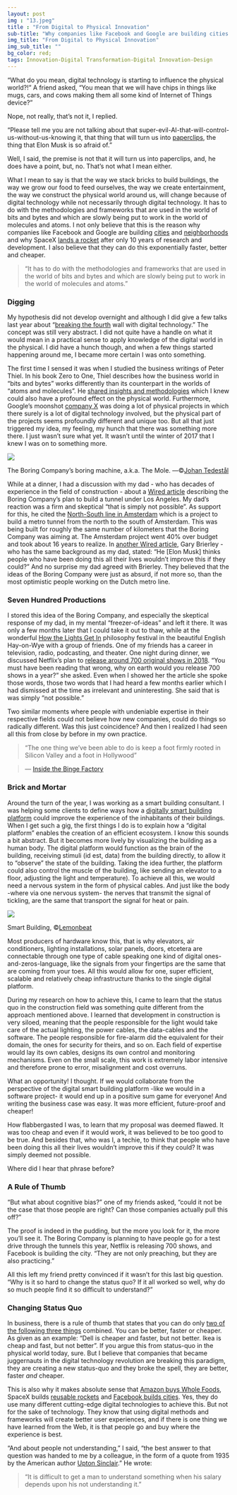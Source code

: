 ```yaml
---
layout: post
img : "13.jpeg"
title : "From Digital to Physical Innovation"
sub-title: "Why companies like Facebook and Google are building cities and neighbourhoods."
img_title: "From Digital to Physical Innovation"
img_sub_title: ""
bg_color: red;
tags: Innovation-Digital Transformation-Digital Innovation-Design
---
```


“What do you mean, digital technology is starting to influence the physical world?!” A friend asked, “You mean that we will have chips in things like mugs, cars, and cows making them all some kind of Internet of Things device?”

Nope, not really, that’s not it, I replied.

“Please tell me you are not talking about that super-evil-AI-that-will-control-us-without-us-knowing it, that thing that will turn us into [paperclips](https://wiki.lesswrong.com/wiki/Paperclip_maximizer), the thing that Elon Musk is so afraid of.”

Well, I said, the premise is not that it will turn us into paperclips, and, he does have a point, but, no. That’s not what I mean either.

What I mean to say is that the way we stack bricks to build buildings, the way we grow our food to feed ourselves, the way we create entertainment, the way we construct the physical world around us, will change because of digital technology while not necessarily through digital technology. It has to do with the methodologies and frameworks that are used in the world of bits and bytes and which are slowly being put to work in the world of molecules and atoms. I not only believe that this is the reason why companies like Facebook and Google are building [cities](https://www.nytimes.com/2018/03/21/technology/facebook-zucktown-willow-village.html) and [neighborhoods](https://www.engadget.com/2018/03/16/alphabet-google-sidewalk-labs-toronto-quayside/) and why SpaceX [lands a rocket](https://www.youtube.com/watch?v=1B6oiLNyKKI) after only 10 years of research and development. I also believe that they can do this exponentially faster, better and cheaper.

> “It has to do with the methodologies and frameworks that are used in the world of bits and bytes and which are slowly being put to work in the world of molecules and atoms.”

### Digging

My hypothesis did not develop overnight and although I did give a few talks last year about “[breaking the fourth](https://www.urbandictionary.com/define.php?term=Breaking%20the%20Fourth%20Wall) wall with digital technology.” The concept was still very abstract. I did not quite have a handle on what it would mean in a practical sense to apply knowledge of the digital world in the physical. I did have a hunch though, and when a few things started happening around me, I became more certain I was onto something.

The first time I sensed it was when I studied the business writings of Peter Thiel. In his book Zero to One, Thiel describes how the business world in “bits and bytes” works differently than its counterpart in the worlds of “atoms and molecules”. He [shared insights and methodologies](https://www.youtube.com/watch?v=lxDApu-LXrE) which I knew could also have a profound effect on the physical world. Furthermore, Google’s moonshot [company X](https://x.company/projects/) was doing a lot of physical projects in which there surely is a lot of digital technology involved, but the physical part of the projects seems profoundly different and unique too. But all that just triggered my idea, my feeling, my hunch that there was something more there. I just wasn’t sure what yet. It wasn’t until the winter of 2017 that I knew I was on to something more.

![](https://cdn-images-1.medium.com/max/600/1*AVlEqHkAr6f7fxXodln6yw.jpeg)

The Boring Company’s boring machine, a.k.a. The Mole. —©[Johan Tedestål](https://medium.com/u/69ac39ea0774)


While at a dinner, I had a discussion with my dad - who has decades of experience in the field of construction - about a [Wired article](https://www.wired.com/story/elon-musk-boring-company-tunnels/) describing the Boring Company’s plan to build a tunnel under Los Angeles. My dad’s reaction was a firm and skeptical “that is simply not possible”. As support for this, he cited the [North-South line in Amsterdam](https://en.wikipedia.org/wiki/Amsterdam_Metro#North%E2%80%93South_line_%28Route_52%29) which is a project to build a metro tunnel from the north to the south of Amsterdam. This was being built for roughly the same number of kilometers that the Boring Company was aiming at. The Amsterdam project went 40% over budget and took about 16 years to realize. In [another Wired article](https://www.wired.com/story/engineers-dont-totally-dig-musk-tunneling/), Gary Brierley -who has the same background as my dad, stated: “He [Elon Musk] thinks people who have been doing this all their lives wouldn’t improve this if they could?” And no surprise my dad agreed with Brierley. They believed that the ideas of the Boring Company were just as absurd, if not more so, than the most optimistic people working on the Dutch metro line.

### Seven Hundred Productions

I stored this idea of the Boring Company, and especially the skeptical response of my dad, in my mental “freezer-of-ideas” and left it there. It was only a few months later that I could take it out to thaw, while at the wonderful [How the Lights Get In](https://howthelightgetsin.org/london) philosophy festival in the beautiful English Hay-on-Wye with a group of friends. One of my friends has a career in television, radio, podcasting, and theater. One night during dinner, we discussed Netflix’s plan to [release around 700 original shows in 2018](https://variety.com/2018/digital/news/netflix-700-original-series-2018-1202711940/). “You must have been reading that wrong, why on earth would you release 700 shows in a year?” she asked. Even when I showed her the article she spoke those words, those two words that I had heard a few months earlier which I had dismissed at the time as irrelevant and uninteresting. She said that is was simply “not possible.”

Two similar moments where people with undeniable expertise in their respective fields could not believe how new companies, could do things so radically different. Was this just coincidence? And then I realized I had seen all this from close by before in my own practice.

> “The one thing we’ve been able to do is keep a foot firmly rooted in Silicon Valley and a foot in Hollywood”

> — [Inside the Binge Factory](http://www.vulture.com/2018/06/how-netflix-swallowed-tv-industry.html)

### Brick and Mortar

Around the turn of the year, I was working as a smart building consultant. I was helping some clients to define ways how a [digitally smart building platform](https://bob.wtf/a-business-case-for-a-smart-building-bbe434d04847) could improve the experience of the inhabitants of their buildings. When I get such a gig, the first things I do is to explain how a “digital platform” enables the creation of an efficient ecosystem. I know this sounds a bit abstract. But it becomes more lively by visualizing the building as a human body. The digital platform would function as the brain of the building, receiving stimuli (id est, data) from the building directly, to allow it to “observe” the state of the building. Taking the idea further, the platform could also control the muscle of the building, like sending an elevator to a floor, adjusting the light and temperature). To achieve all this, we would need a nervous system in the form of physical cables. And just like the body -where via one nervous system- the nerves that transmit the signal of tickling, are the same that transport the signal for heat or pain.

![](https://cdn-images-1.medium.com/max/600/1*HscxHn-DRwSLKfhXy3Lnbw.png)

Smart Building, ©[Lemonbeat](https://www.lemonbeat.com/lean-building-automation/)


Most producers of hardware know this, that is why elevators, air conditioners, lighting installations, solar panels, doors, etcetera are connectable through one type of cable speaking one kind of digital ones-and-zeros-language, like the signals from your fingertips are the same that are coming from your toes. All this would allow for one, super efficient, scalable and relatively cheap infrastructure thanks to the single digital platform.

During my research on how to achieve this, I came to learn that the status quo in the construction field was something quite different from the approach mentioned above. I learned that development in construction is very siloed, meaning that the people responsible for the light would take care of the actual lighting, the power cables, the data-cables and the software. The people responsible for fire-alarm did the equivalent for their domain, the ones for security for theirs, and so on. Each field of expertise would lay its own cables, designs its own control and monitoring mechanisms. Even on the small scale, this work is extremely labor intensive and therefore prone to error, misalignment and cost overruns.

What an opportunity! I thought. If we would collaborate from the perspective of the digital smart building platform -like we would in a software project- it would end up in a positive sum game for everyone! And writing the business case was easy. It was more efficient, future-proof and cheaper!

How flabbergasted I was, to learn that my proposal was deemed flawed. It was too cheap and even if it would work, it was believed to be too good to be true. And besides that, who was I, a techie, to think that people who have been doing this all their lives wouldn’t improve this if they could? It was simply deemed not possible.

Where did I hear that phrase before?

### A Rule of Thumb

“But what about cognitive bias?” one of my friends asked, “could it not be the case that those people are right? Can those companies actually pull this off?”

The proof is indeed in the pudding, but the more you look for it, the more you’ll see it. The Boring Company is planning to have people go for a test drive through the tunnels this year, Netflix is releasing 700 shows, and Facebook is building the city. “They are not only preaching, but they are also practicing.”

All this left my friend pretty convinced if it wasn’t for this last big question. “Why is it so hard to change the status quo? If it all worked so well, why do so much people find it so difficult to understand?”

### Changing Status Quo

In business, there is a rule of thumb that states that you can do only [two of the following three things](https://www.forbes.com/sites/joshlinkner/2015/01/15/pick-only-two-cheaper-faster-or-better/) combined. You can be better, faster or cheaper. As given as an example: “Dell is cheaper and faster, but not better. Ikea is cheap and fast, but not better”. If you argue this from status-quo in the physical world today, sure. But I believe that companies that became juggernauts in the digital technology revolution are breaking this paradigm, they are creating a new status-quo and they broke the spell, they are better, faster _and_ cheaper.

This is also why it makes absolute sense that [Amazon buys Whole Foods](http://www.businessinsider.com/amazon-buys-whole-foods-changes-2017-8?international=true&r=US&IR=T), SpaceX builds [reusable rockets](https://en.wikipedia.org/wiki/SpaceX_reusable_launch_system_development_program#Economics_of_rocket_reuse) and [Facebook builds cities](https://www.citymetric.com/fabric/facebook-building-its-own-town-silicon-valley-it-won-t-be-first-3957). Yes, they do use many different cutting-edge digital technologies to achieve this. But not for the sake of technology. They know that using digital methods and frameworks will create better user experiences, and if there is one thing we have learned from the Web, it is that people go and buy where the experience is best.

“And about people not understanding,” I said, “the best answer to that question was handed to me by a colleague, in the form of a quote from 1935 by the American author [Upton Sinclair](https://en.wikipedia.org/wiki/Upton_Sinclair).” He wrote:

> “It is difficult to get a man to understand something when his salary depends upon his not understanding it.”

